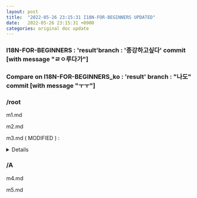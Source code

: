 ```yaml
---
layout: post
title:  "2022-05-26 23:15:31 I18N-FOR-BEGINNERS UPDATED"
date:   2022-05-26 23:15:31 +0900
categories: original doc update
---
```


### I18N-FOR-BEGINNERS : 'result'branch : '종강하고싶다' commit [with message "ㄹㅇ루다가"]
### Compare on I18N-FOR-BEGINNERS_ko : 'result' branch : "나도" commit [with message "ㅜㅜ"]

### /root
m1.md 

m2.md 

m3.md ( MODIFIED ) : 

<details>
<summary> Details </summary>
<div markdown="1">

| line 12 -
  
| line 12 This sentence added
  

| line 15 Thie sentence will be modified
  
| line 15 Hello world!
  
  
#### With file 'm3.md'
  
  
30 words added. 12 words deleted. Total 3000 word.
  
m3.md in 'I18N-FOR-BEGINNERS_ko' repo ( had been updated on 2022-05-20 ) has 2900 word.
  
Approximately 100 words need to be translated.
  
  
#### Translation rate 99.5% ( 2900 / 3000 words )

</div>
</details>


### /A 

m4.md

m5.md
